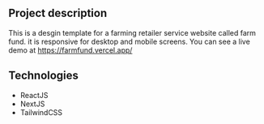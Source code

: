 ## Project description
This is a desgin template for a farming retailer service website called farm fund.
it is responsive for desktop and mobile screens.
You can see a live demo at https://farmfund.vercel.app/
## Technologies
- ReactJS
- NextJS
- TailwindCSS
